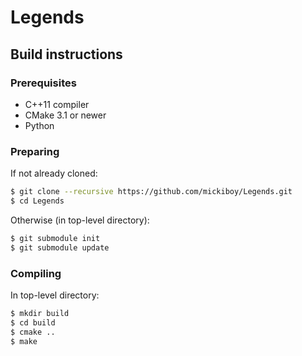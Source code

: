# Legends

## Build instructions

### Prerequisites

- C++11 compiler
- CMake 3.1 or newer
- Python

### Preparing

If not already cloned:

```bash
$ git clone --recursive https://github.com/mickiboy/Legends.git
$ cd Legends
```

Otherwise (in top-level directory):

```bash
$ git submodule init
$ git submodule update
```

### Compiling

In top-level directory:

```bash
$ mkdir build
$ cd build
$ cmake ..
$ make
```
